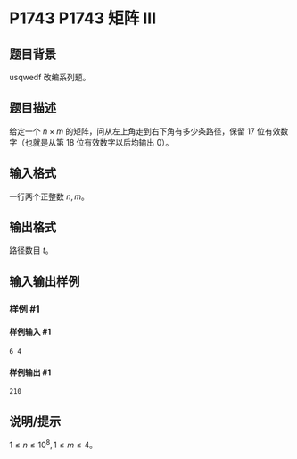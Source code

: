 # P1743 P1743 矩阵 III

## 题目背景

usqwedf 改编系列题。


## 题目描述

给定一个 $n\times m$ 的矩阵，问从左上角走到右下角有多少条路径，保留 $17$ 位有效数字（也就是从第 $18$ 位有效数字以后均输出 $0$）。


## 输入格式

一行两个正整数 $n,m$。


## 输出格式

路径数目 $t$。


## 输入输出样例

### 样例 #1

#### 样例输入 #1

```
6 4
```

#### 样例输出 #1

```
210
```

## 说明/提示

$1\le n\le 10^8,1\le m\le 4$。


